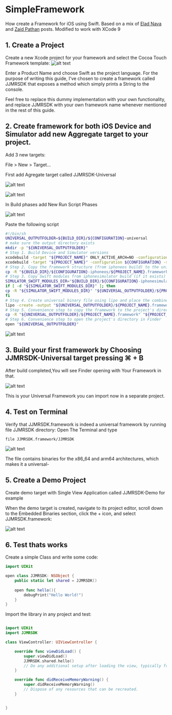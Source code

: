 # SimpleFramework
How create a Framework for iOS using Swift. Based on a mix of [Elad Nava](https://eladnava.com/publish-a-universal-binary-ios-framework-in-swift-using-cocoapods/) and [Zaid Pathan](https://medium.com/captain-ios-experts/develop-a-swift-framework-1c7fdda27bf1)  posts. Modified to work with XCode 9 

## 1. Create a Project
Create a new Xcode project for your framework and select the Cocoa Touch Framework template:
![alt text](https://github.com/juanjoguevara/SimpleFramework/blob/master/XCode%20add%20framework.png)

Enter a Product Name and choose Swift as the project language. For the purpose of writing this guide, I've chosen to create a framework called JJMRSDK that exposes a method which simply prints a String to the console.

Feel free to replace this dummy implementation with your own functionality, and replace JJMRSDK with your own framework name whenever mentioned in the rest of this guide.

## 2. Create framework for both iOS Device and Simulator add new Aggregate target to your project.

Add 3 new targets:

File > New > Target...

First add Agregate target called JJMRSDK-Universal

![alt text](https://github.com/juanjoguevara/SimpleFramework/blob/master/targets.png)

![alt text](https://github.com/juanjoguevara/SimpleFramework/blob/master/targets2.png)

In Build phases add New Run Script Phases

![alt text](https://github.com/juanjoguevara/SimpleFramework/blob/master/script2.png)

Paste the following script

```sh
#!/bin/sh
UNIVERSAL_OUTPUTFOLDER=${BUILD_DIR}/${CONFIGURATION}-universal
# make sure the output directory exists
mkdir -p "${UNIVERSAL_OUTPUTFOLDER}"
# Step 1. Build Device and Simulator versions
xcodebuild -target "${PROJECT_NAME}" ONLY_ACTIVE_ARCH=NO -configuration ${CONFIGURATION} -sdk iphoneos  BUILD_DIR="${BUILD_DIR}" BUILD_ROOT="${BUILD_ROOT}" clean build
xcodebuild -target "${PROJECT_NAME}" -configuration ${CONFIGURATION} -sdk iphonesimulator ONLY_ACTIVE_ARCH=NO BUILD_DIR="${BUILD_DIR}" BUILD_ROOT="${BUILD_ROOT}" clean build
# Step 2. Copy the framework structure (from iphoneos build) to the universal folder
cp -R "${BUILD_DIR}/${CONFIGURATION}-iphoneos/${PROJECT_NAME}.framework" "${UNIVERSAL_OUTPUTFOLDER}/"
# Step 3. Copy Swift modules from iphonesimulator build (if it exists) to the copied framework directory
SIMULATOR_SWIFT_MODULES_DIR="${BUILD_DIR}/${CONFIGURATION}-iphonesimulator/${PROJECT_NAME}.framework/Modules/${PROJECT_NAME}.swiftmodule/."
if [ -d "${SIMULATOR_SWIFT_MODULES_DIR}" ]; then
cp -R "${SIMULATOR_SWIFT_MODULES_DIR}" "${UNIVERSAL_OUTPUTFOLDER}/${PROJECT_NAME}.framework/Modules/${PROJECT_NAME}.swiftmodule"
fi
# Step 4. Create universal binary file using lipo and place the combined executable in the copied framework directory
lipo -create -output "${UNIVERSAL_OUTPUTFOLDER}/${PROJECT_NAME}.framework/${PROJECT_NAME}" "${BUILD_DIR}/${CONFIGURATION}-iphonesimulator/${PROJECT_NAME}.framework/${PROJECT_NAME}" "${BUILD_DIR}/${CONFIGURATION}-iphoneos/${PROJECT_NAME}.framework/${PROJECT_NAME}"
# Step 5. Convenience step to copy the framework to the project's directory
cp -R "${UNIVERSAL_OUTPUTFOLDER}/${PROJECT_NAME}.framework" "${PROJECT_DIR}"
# Step 6. Convenience step to open the project's directory in Finder
open "${UNIVERSAL_OUTPUTFOLDER}"
```
![alt text](https://github.com/juanjoguevara/SimpleFramework/blob/master/script.png)

## 3. Build your first framework by Choosing JJMRSDK-Universal target pressing ⌘ + B

After build completed,You will see Finder opening with Your Framework in that.

![alt text](https://github.com/juanjoguevara/SimpleFramework/blob/master/universalgenerated.png)

This is your Universal Framework you can import now in a separate project.

## 4. Test on Terminal

Verify that JJMRSDK.framework is indeed a universal framework by running file JJMRSDK directory:
Open The Terminal and type
```console
file JJMRSDK.framework/JJMRSDK 

```
![alt text](https://github.com/juanjoguevara/SimpleFramework/blob/master/verify.png)

The file contains binaries for the x86_64 and arm64 architectures, which makes it a universal-

## 5. Create a Demo Project

Create demo target with Single View Application called JJMRSDK-Demo for example

When the demo target is created, navigate to its project editor, scroll down to the Embedded Binaries section, click the + icon, and select JJMRSDK.framework:

![alt text](https://github.com/juanjoguevara/SimpleFramework/blob/master/add-library.png)

## 6. Test thats works

Create a simple Class and write some code:

```swift
import UIKit

open class JJMRSDK: NSObject {
    public static let shared = JJMRSDK()
    
    open func hello(){
        debugPrint("Hello World!")
    }
}

```
Import the library in any project and test:

```swift

import UIKit
import JJMRSDK

class ViewController: UIViewController {

    override func viewDidLoad() {
        super.viewDidLoad()
        JJMRSDK.shared.hello()
        // Do any additional setup after loading the view, typically from a nib.
    }

    override func didReceiveMemoryWarning() {
        super.didReceiveMemoryWarning()
        // Dispose of any resources that can be recreated.
    }


}

```

